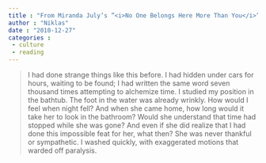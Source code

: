 ```yaml
---
title : "From Miranda July’s ”<i>No One Belongs Here More Than You</i>”"
author : "Niklas"
date : "2010-12-27"
categories : 
 - culture
 - reading
---
```


> I had done strange things like this before. I had hidden under cars for hours, waiting to be found; I had written the same word seven thousand times attempting to alchemize time. I studied my position in the bathtub. The foot in the water was already wrinkly. How would I feel when night fell? And when she came home, how long would it take her to look in the bathroom? Would she understand that time had stopped while she was gone? And even if she did realize that I had done this impossible feat for her, what then? She was never thankful or sympathetic. I washed quickly, with exaggerated motions that warded off paralysis.
